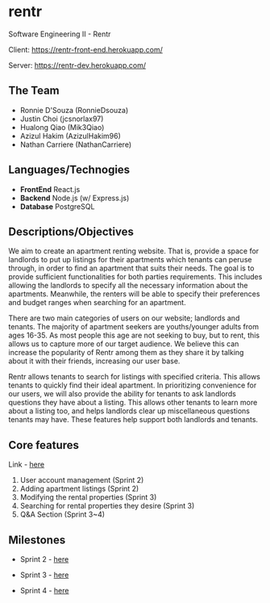 # rentr

Software Engineering II - Rentr

Client: https://rentr-front-end.herokuapp.com/

Server: https://rentr-dev.herokuapp.com/

## The Team

- Ronnie D'Souza (RonnieDsouza)
- Justin Choi (jcsnorlax97)
- Hualong Qiao (Mik3Qiao)
- Azizul Hakim (AzizulHakim96)
- Nathan Carriere (NathanCarriere)

## Languages/Technogies

- **FrontEnd** React.js
- **Backend** Node.js (w/ Express.js)
- **Database** PostgreSQL

## Descriptions/Objectives

We aim to create an apartment renting website. That is, provide a space for landlords to put up listings for their apartments which tenants can peruse through, in order to find an apartment that suits their needs. The goal is to provide sufficient functionalities for both parties requirements. This includes allowing the landlords to specify all the necessary information about the apartments. Meanwhile, the renters will be able to specify their preferences and budget ranges when searching for an apartment.

There are two main categories of users on our website; landlords and tenants. The majority of apartment seekers are youths/younger adults from ages 16-35. As most people this age are not seeking to buy, but to rent, this allows us to capture more of our target audience. We believe this can increase the popularity of Rentr among them as they share it by talking about it with their friends, increasing our user base.

Rentr allows tenants to search for listings with specified criteria. This allows tenants to quickly find their ideal apartment. In prioritizing convenience for our users, we will also provide the ability for tenants to ask landlords questions they have about a listing. This allows other tenants to learn more about a listing too, and helps landlords clear up miscellaneous questions tenants may have. These features help support both landlords and tenants.

## Core features

Link - [here](https://github.com/jcsnorlax97/rentr/blob/master/Documentation/CORE_FEATURES.md)

1. User account management (Sprint 2)
2. Adding apartment listings (Sprint 2)
3. Modifying the rental properties (Sprint 3)
4. Searching for rental properties they desire (Sprint 3)
5. Q&A Section (Sprint 3~4)

## Milestones

- Sprint 2 - [here](https://github.com/jcsnorlax97/rentr/milestone/3)

- Sprint 3 - [here](https://github.com/jcsnorlax97/rentr/milestone/4)

- Sprint 4 - [here](https://github.com/jcsnorlax97/rentr/milestone/5)
